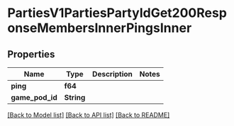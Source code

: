 # PartiesV1PartiesPartyIdGet200ResponseMembersInnerPingsInner

## Properties

Name | Type | Description | Notes
------------ | ------------- | ------------- | -------------
**ping** | **f64** |  | 
**game_pod_id** | **String** |  | 

[[Back to Model list]](../README.md#documentation-for-models) [[Back to API list]](../README.md#documentation-for-api-endpoints) [[Back to README]](../README.md)


